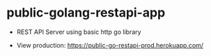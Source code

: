 # public-golang-restapi-app

- REST API Server using basic http go library

- View production: https://public-go-restapi-prod.herokuapp.com/
